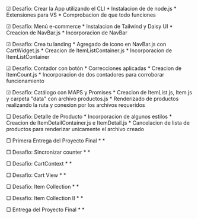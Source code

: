 ☑ Desafío: Crear la App utilizando el CLI 
    * Instalacion de de node.js
    * Extensiones para VS
    * Comprobacion de que todo funciones

☑ Desafío: Menú e-commerce
    * Instalacion de Tailwind y Daisy UI
    * Creacion de NavBar.js
    * Incorporacion de NavBar

☑ Desafío: Crea tu landing
    * Agregado de icono en NavBar.js con CartWidget.js
    * Creacion de ItemListContainer.js
    * Incorporacion de ItemListContainer

☑ Desafío: Contador con botón
    * Correcciones aplicadas
    * Creacion de ItemCount.js
    * Incorporacion de dos contadores para corroborar funcionamiento

☑ Desafío: Catálogo con MAPS y Promises
    * Creacion de ItemList.js, Item.js y carpeta "data" con archivo productos.js
    * Renderizado de productos realizando la ruta y conexion por los archivos requeridos

□ Desafío: Detalle de Producto
    * Incorporacion de algunos estilos
    * Creacion de ItemDetailContainer.js e ItemDetail.js
    * Cancelacion de lista de productos para renderizar unicamente el archivo creado

□ Primera Entrega del Proyecto Final
    * 
    * 

□ Desafío: Sincronizar counter
    * 
    * 

□ Desafío: CartContext
    * 
    * 

□ Desafío: Cart View
    * 
    * 

□ Desafío: Item Collection
    * 
    * 

□ Desafío: Item Collection II
    * 
    * 

□ Entrega del Proyecto Final
    * 
    * 